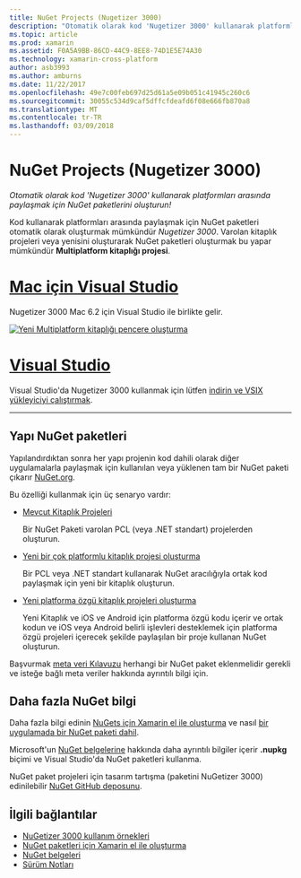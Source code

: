 ```yaml
---
title: NuGet Projects (Nugetizer 3000)
description: "Otomatik olarak kod 'Nugetizer 3000' kullanarak platformları arasında paylaşmak için NuGet paketlerini oluşturun!"
ms.topic: article
ms.prod: xamarin
ms.assetid: F0A5A9BB-86CD-44C9-8EE8-74D1E5E74A30
ms.technology: xamarin-cross-platform
author: asb3993
ms.author: amburns
ms.date: 11/22/2017
ms.openlocfilehash: 49e7c00feb697d25d61a5e09b051c41945c260c6
ms.sourcegitcommit: 30055c534d9caf5dffcfdeafd6f08e666fb870a8
ms.translationtype: MT
ms.contentlocale: tr-TR
ms.lasthandoff: 03/09/2018
---
```

# <a name="nuget-projects-nugetizer-3000"></a>NuGet Projects (Nugetizer 3000)

_Otomatik olarak kod 'Nugetizer 3000' kullanarak platformları arasında paylaşmak için NuGet paketlerini oluşturun!_

Kod kullanarak platformları arasında paylaşmak için NuGet paketleri otomatik olarak oluşturmak mümkündür _Nugetizer 3000_. Varolan kitaplık projeleri veya yenisini oluşturarak NuGet paketleri oluşturmak bu yapar mümkündür **Multiplatform kitaplığı projesi**.

# <a name="visual-studio-for-mactabvsmac"></a>[Mac için Visual Studio](#tab/vsmac)

Nugetizer 3000 Mac 6.2 için Visual Studio ile birlikte gelir.

[![](images/mulitplatform-library-sml.png "Yeni Multiplatform kitaplığı pencere oluşturma")](images/mulitplatform-library.png#lightbox)

# <a name="visual-studiotabvswin"></a>[Visual Studio](#tab/vswin)

Visual Studio'da Nugetizer 3000 kullanmak için lütfen [indirin ve VSIX yükleyiciyi çalıştırmak](http://bit.ly/nugetizer-2017).

-----

## <a name="building-nuget-packages"></a>Yapı NuGet paketleri

Yapılandırdıktan sonra her yapı projenin kod dahili olarak diğer uygulamalarla paylaşmak için kullanılan veya yüklenen tam bir NuGet paketi çıkarır [NuGet.org](https://www.nuget.org).

Bu özelliği kullanmak için üç senaryo vardır:

- [Mevcut Kitaplık Projeleri](existing-library.md)

  Bir NuGet Paketi varolan PCL (veya .NET standart) projelerden oluşturun.

- [Yeni bir çok platformlu kitaplık projesi oluşturma](single-codebase.md)

  Bir PCL veya .NET standart kullanarak NuGet aracılığıyla ortak kod paylaşmak için yeni bir kitaplık oluşturun.

- [Yeni platforma özgü kitaplık projeleri oluşturma](platform-specific.md)

  Yeni Kitaplık ve iOS ve Android için platforma özgü kodu içerir ve ortak kodun ve iOS veya Android belirli işlevleri desteklemek için platforma özgü projeleri içerecek şekilde paylaşılan bir proje kullanan NuGet oluşturun.

Başvurmak [meta veri Kılavuzu](metadata.md) herhangi bir NuGet paket eklenmelidir gerekli ve isteğe bağlı meta veriler hakkında ayrıntılı bilgi için.


## <a name="further-nuget-information"></a>Daha fazla NuGet bilgi

Daha fazla bilgi edinin [NuGets için Xamarin el ile oluşturma](~/cross-platform/app-fundamentals/nuget-manual.md) ve nasıl [bir uygulamada bir NuGet paketi dahil](https://docs.microsoft.com/visualstudio/mac/nuget-walkthrough).

Microsoft'un [NuGet belgelerine](https://docs.microsoft.com/nuget/) hakkında daha ayrıntılı bilgiler içerir **.nupkg** biçimi ve Visual Studio'da NuGet paketleri kullanma.

NuGet paket projeleri için tasarım tartışma (paketini NuGetizer 3000) edinilebilir [NuGet GitHub deposunu](https://github.com/NuGet/Home/wiki/NuGetizer-3000).


## <a name="related-links"></a>İlgili bağlantılar

- [NuGetizer 3000 kullanım örnekleri](https://github.com/NuGet/Home/wiki/NuGetizer-Core-Scenarios)
- [NuGet paketleri için Xamarin el ile oluşturma](~/cross-platform/app-fundamentals/nuget-manual.md)
- [NuGet belgeleri](https://docs.microsoft.com/nuget/)
- [Sürüm Notları](https://developer.xamarin.com/releases/studio/xamarin.studio_6.2/xamarin.studio_6.2/#NuGetizer_3000)
